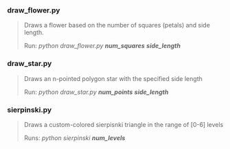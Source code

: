 ### draw_flower.py

> Draws a flower based on the number of squares (petals) and side length. 
>
> Run: _python draw_flower.py **num_squares**   **side_length**_

### draw_star.py

> Draws an n-pointed polygon star with the specified side length
>
> Run:  _python draw_star.py **num_points**   **side_length**_

### sierpinski.py 

> Draws a custom-colored sierpisnki triangle in the range of [0-6] levels 
>
> Runs: _python sierpinski **num_levels**_ 
